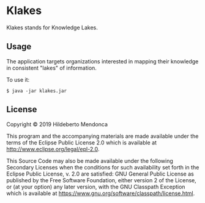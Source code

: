 # Klakes

Klakes stands for Knowledge Lakes.

## Usage

The application targets organizations interested in mapping their knowledge in consistent "lakes" of information.

To use it:

    $ java -jar klakes.jar

## License

Copyright © 2019 Hildeberto Mendonca

This program and the accompanying materials are made available under the
terms of the Eclipse Public License 2.0 which is available at
http://www.eclipse.org/legal/epl-2.0.

This Source Code may also be made available under the following Secondary
Licenses when the conditions for such availability set forth in the Eclipse
Public License, v. 2.0 are satisfied: GNU General Public License as published by
the Free Software Foundation, either version 2 of the License, or (at your
option) any later version, with the GNU Classpath Exception which is available
at https://www.gnu.org/software/classpath/license.html.
